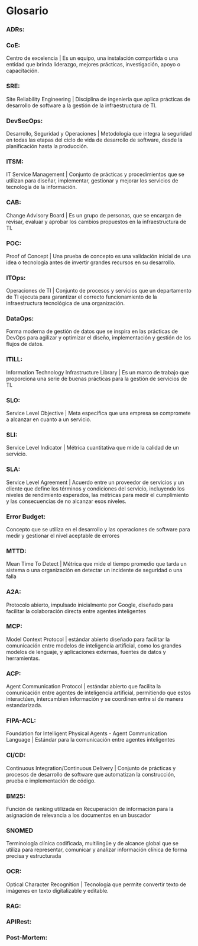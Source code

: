 # Glosario


### ADRs:


### CoE:
Centro de excelencia | Es un equipo, una instalación compartida o una entidad que brinda liderazgo, mejores prácticas, investigación, apoyo o capacitación.

### SRE:
Site Reliability Engineering | Disciplina de ingeniería que aplica prácticas de desarrollo de software a la gestión de la infraestructura de TI.

### DevSecOps:
Desarrollo, Seguridad y Operaciones | Metodología que integra la seguridad en todas las etapas del ciclo de vida de desarrollo de software, desde la planificación hasta la producción.

### ITSM:
IT Service Management | Conjunto de prácticas y procedimientos que se utilizan para diseñar, implementar, gestionar y mejorar los servicios de tecnología de la información.

### CAB:
Change Advisory Board | Es un grupo de personas, que se encargan de revisar, evaluar y aprobar los cambios propuestos en la infraestructura de TI.

### POC:
Proof of Concept | Una prueba de concepto es una validación inicial de una idea o tecnología antes de invertir grandes recursos en su desarrollo.

### ITOps:
Operaciones de TI | Conjunto de procesos y servicios que un departamento de TI ejecuta para garantizar el correcto funcionamiento de la infraestructura tecnológica de una organización.

### DataOps:
Forma moderna de gestión de datos que se inspira en las prácticas de DevOps para agilizar y optimizar el diseño, implementación y gestión de los flujos de datos.

### ITILL:
Information Technology Infrastructure Library | Es un marco de trabajo que proporciona una serie de buenas prácticas para la gestión de servicios de TI.

### SLO:
Service Level Objective |  Meta específica que una empresa se compromete a alcanzar en cuanto a un servicio.

### SLI:
Service Level Indicator | Métrica cuantitativa que mide la calidad de un servicio.

### SLA:
Service Level Agreement | Acuerdo entre un proveedor de servicios y un cliente que define los términos y condiciones del servicio, incluyendo los niveles de rendimiento esperados, las métricas para medir el cumplimiento y las consecuencias de no alcanzar esos niveles.

### Error Budget:
Concepto que se utiliza en el desarrollo y las operaciones de software para medir y gestionar el nivel aceptable de errores

### MTTD:
Mean Time To Detect | Métrica que mide el tiempo promedio que tarda un sistema o una organización en detectar un incidente de seguridad o una falla

### A2A:
Protocolo abierto, impulsado inicialmente por Google, diseñado para facilitar la colaboración directa entre agentes inteligentes

### MCP:
Model Context Protocol | estándar abierto diseñado para facilitar la comunicación entre modelos de inteligencia artificial, como los grandes modelos de lenguaje, y aplicaciones externas, fuentes de datos y herramientas.

### ACP:
Agent Communication Protocol | estándar abierto que facilita la comunicación entre agentes de inteligencia artificial, permitiendo que estos interactúen, intercambien información y se coordinen entre sí de manera estandarizada.

### FIPA-ACL:
Foundation for Intelligent Physical Agents - Agent Communication Language |  Estándar para la comunicación entre agentes inteligentes

### CI/CD:
Continuous Integration/Continuous Delivery | Conjunto de prácticas y procesos de desarrollo de software que automatizan la construcción, prueba e implementación de código.

### BM25:
Función de ranking utilizada en Recuperación de información para la asignación de relevancia a los documentos en un buscador

### SNOMED
Terminología clínica codificada, multilingüe y de alcance global que se utiliza para representar, comunicar y analizar información clínica de forma precisa y estructurada

### OCR:
Optical Character Recognition | Tecnología que permite convertir texto de imágenes en texto digitalizable y editable.

### RAG:


### APIRest:
### Post-Mortem:

